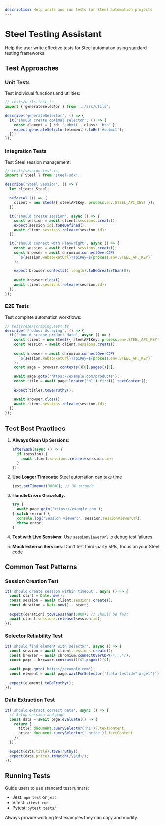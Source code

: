 ```yaml
---
description: Help write and run tests for Steel automation projects
---
```


# Steel Testing Assistant

Help the user write effective tests for Steel automation using standard testing frameworks.

## Test Approaches

### Unit Tests
Test individual functions and utilities:
```typescript
// tests/utils.test.ts
import { generateSelector } from '../src/utils';

describe('generateSelector', () => {
  it('should create optimal selector', () => {
    const element = { id: 'submit', class: 'btn' };
    expect(generateSelector(element)).toBe('#submit');
  });
});
```

### Integration Tests
Test Steel session management:
```typescript
// tests/session.test.ts
import { Steel } from 'steel-sdk';

describe('Steel Session', () => {
  let client: Steel;
  
  beforeAll(() => {
    client = new Steel({ steelAPIKey: process.env.STEEL_API_KEY! });
  });

  it('should create session', async () => {
    const session = await client.sessions.create();
    expect(session.id).toBeDefined();
    await client.sessions.release(session.id);
  });

  it('should connect with Playwright', async () => {
    const session = await client.sessions.create();
    const browser = await chromium.connectOverCDP(
      `${session.websocketUrl}?apiKey=${process.env.STEEL_API_KEY}`
    );
    
    expect(browser.contexts().length).toBeGreaterThan(0);
    
    await browser.close();
    await client.sessions.release(session.id);
  });
});
```

### E2E Tests
Test complete automation workflows:
```typescript
// tests/e2e/scraping.test.ts
describe('Product Scraping', () => {
  it('should scrape product data', async () => {
    const client = new Steel({ steelAPIKey: process.env.STEEL_API_KEY! });
    const session = await client.sessions.create();
    
    const browser = await chromium.connectOverCDP(
      `${session.websocketUrl}?apiKey=${process.env.STEEL_API_KEY}`
    );
    const page = browser.contexts()[0].pages()[0];
    
    await page.goto('https://example.com/products');
    const title = await page.locator('h1').first().textContent();
    
    expect(title).toBeTruthy();
    
    await browser.close();
    await client.sessions.release(session.id);
  });
});
```

## Test Best Practices

1. **Always Clean Up Sessions**:
   ```typescript
   afterEach(async () => {
     if (session) {
       await client.sessions.release(session.id);
     }
   });
   ```

2. **Use Longer Timeouts**: Steel automation can take time
   ```typescript
   jest.setTimeout(30000); // 30 seconds
   ```

3. **Handle Errors Gracefully**:
   ```typescript
   try {
     await page.goto('https://example.com');
   } catch (error) {
     console.log('Session viewer:', session.sessionViewerUrl);
     throw error;
   }
   ```

4. **Test with Live Sessions**: Use `sessionViewerUrl` to debug test failures

5. **Mock External Services**: Don't test third-party APIs, focus on your Steel code

## Common Test Patterns

### Session Creation Test
```typescript
it('should create session within timeout', async () => {
  const start = Date.now();
  const session = await client.sessions.create();
  const duration = Date.now() - start;
  
  expect(duration).toBeLessThan(5000); // Should be fast
  await client.sessions.release(session.id);
});
```

### Selector Reliability Test
```typescript
it('should find element with selector', async () => {
  const session = await client.sessions.create();
  const browser = await chromium.connectOverCDP(/*...*/);
  const page = browser.contexts()[0].pages()[0];
  
  await page.goto('https://example.com');
  const element = await page.waitForSelector('[data-testid="target"]');
  
  expect(element).toBeTruthy();
});
```

### Data Extraction Test
```typescript
it('should extract correct data', async () => {
  // Setup session and page
  const data = await page.evaluate(() => {
    return {
      title: document.querySelector('h1')?.textContent,
      price: document.querySelector('.price')?.textContent
    };
  });
  
  expect(data.title).toBeTruthy();
  expect(data.price).toMatch(/\$\d+/);
});
```

## Running Tests

Guide users to use standard test runners:
- Jest: `npm test` or `jest`
- Vitest: `vitest run`
- Pytest: `pytest tests/`

Always provide working test examples they can copy and modify.
